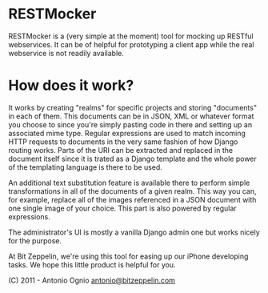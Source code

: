 RESTMocker
===========

RESTMocker is a (very simple at the moment) tool for mocking up RESTful webservices. It can be of helpful for prototyping a client app while the real webservice is not readily available. 

How does it work?
=================

It works by creating "realms" for specific projects and storing "documents" in each of them. This documents can be in JSON, XML or whatever format you choose to since you're simply pasting code in there and setting up an associated mime type. Regular expressions are used to match incoming HTTP requests to documents in the very same fashion of how Django routing works. Parts of the URI can be extracted and replaced in the document itself since it is trated as a Django template and the whole power of the templating language is there to be used.

An additional text substitution feature is available there to perform simple transformations in all of the documents of a given realm. This way you can, for example, replace all of the images referenced in a JSON document with one single image of your choice. This part is also powered by regular expressions.

The administrator's UI is mostly a vanilla Django admin one but works nicely for the purpose.

At Bit Zeppelin, we're using this tool for easing up our iPhone developing tasks. We hope this little product is helpful for you. 

(C) 2011 - Antonio Ognio <antonio@bitzeppelin.com>
